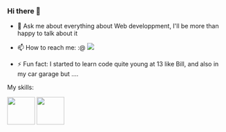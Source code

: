 ### Hi there 👋

- 💬 Ask me about everything about Web developpment, I'll be more than happy to talk about it
- 📫 How to reach me: :@
  <img src="https://cdn.jsdelivr.net/gh/devicons/devicon/icons/linkedin/linkedin-original.svg" />
          
- ⚡ Fun fact: I started to learn code quite young at 13 like Bill, and also in my car garage but ....

My skills:

  <img style="width:64px" src="https://cdn.jsdelivr.net/gh/devicons/devicon/icons/react/react-original.svg" />
  <img style="width:64px" src="https://cdn.jsdelivr.net/gh/devicons/devicon/icons/nextjs/nextjs-original.svg" />
          

          
